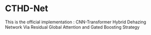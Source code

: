 # CTHD-Net
This is the official implementation : CNN-Transformer Hybrid Dehazing Network Via Residual Global Attention and Gated Boosting Strategy
